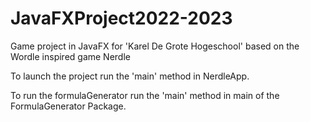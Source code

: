 # JavaFXProject2022-2023


Game project in JavaFX for 'Karel De Grote Hogeschool' based on the Wordle inspired game Nerdle

To launch the project run the 'main' method in NerdleApp.

To run the formulaGenerator run the 'main' method in main of the FormulaGenerator Package.
